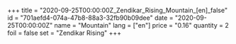 +++
title = "2020-09-25T00:00:00Z_Zendikar_Rising_Mountain_[en]_false"
id = "701aefd4-074a-47b8-88a3-32fb90b09dee"
date = "2020-09-25T00:00:00Z"
name = "Mountain"
lang = ["en"]
price = "0.16"
quantity = 2
foil = false
set = "Zendikar Rising"
+++

